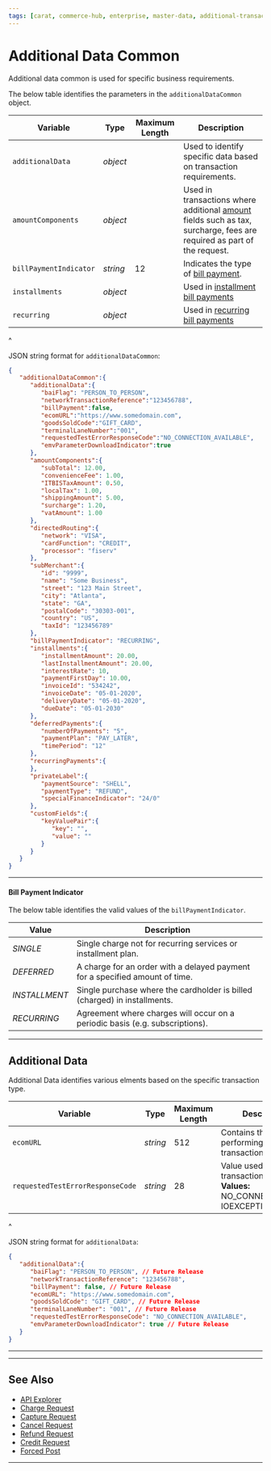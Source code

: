 ```yaml
---
tags: [carat, commerce-hub, enterprise, master-data, additional-transaction-data]
---
```



# Additional Data Common

Additional data common is used for specific business requirements.

<!--
type: tab
title: additionalDataCommon
-->

The below table identifies the parameters in the `additionalDataCommon` object.

| Variable | Type | Maximum Length | Description |
| -------- | -- | ------------ | ------------------ |
| `additionalData` | *object* | | Used to identify specific data based on transaction requirements. |
| `amountComponents` | *object* | | Used in transactions where additional [amount](?path=docs/Resources/Master-Data/Amount-Components.md) fields such as tax, surcharge, fees are required as part of the request. |
| `billPaymentIndicator` | *string* | 12 | Indicates the type of [bill payment](#bill-payment-indicator). | 
| `installments` | *object* | | Used in [installment bill payments](?path=docs/Resources/Guides/Bill-Payments/Installment-Payment.md) |
| `recurring` | *object* | | Used in [recurring bill payments](?path=docs/Resources/Guides/Bill-Payments/Recurring-Payment.md) |

<!---
| `deferredPayments` | *object* | | Used in [defferred bill payments](?path=docs/Resources/Guides/Bill-Payments/Deferred-Payment.md) |
| `directedRouting` | *object* | | Required in Directed Routing transactions. |
| `subMerchant` | *object* | | Required in transaction initiated by a [Payment Facilitator](?path=docs/Resources/Guides/Industry-Verticals/Payment-Faciliator.md) to identify the sub-merchant information. |
| `privateLabel` | *object* | | Used to process [Private Label](?path=docs/Resources/Guides/Payment-Sources/Private-Label.md) payment cards. |
| `customFields` | *array* | | Used to submit merchant custom fields used in terminal processing such as Key Value Pair. |
-->

^

<!--
type: tab
title: JSON Example
-->

JSON string format for `additionalDataCommon`:

```json
{
   "additionalDataCommon":{
      "additionalData":{
         "baiFlag": "PERSON_TO_PERSON",
         "networkTransactionReference":"123456788",
         "billPayment":false,
         "ecomURL":"https://www.somedomain.com",
         "goodsSoldCode":"GIFT_CARD",
         "terminalLaneNumber":"001",
         "requestedTestErrorResponseCode":"NO_CONNECTION_AVAILABLE",
         "emvParameterDownloadIndicator":true
      },
      "amountComponents":{
         "subTotal": 12.00,
         "convenienceFee": 1.00,
         "ITBISTaxAmount": 0.50,
         "localTax": 1.00,
         "shippingAmount": 5.00,
         "surcharge": 1.20,
         "vatAmount": 1.00
      },
      "directedRouting":{
         "network": "VISA",
         "cardFunction": "CREDIT",
         "processor": "fiserv"
      },
      "subMerchant":{
         "id": "9999",
         "name": "Some Business",
         "street": "123 Main Street",
         "city": "Atlanta",
         "state": "GA",
         "postalCode": "30303-001",
         "country": "US",
         "taxId": "123456789"
      },
      "billPaymentIndicator": "RECURRING",
      "installments":{
         "installmentAmount": 20.00,
         "lastInstallmentAmount": 20.00,
         "interestRate": 10,
         "paymentFirstDay": 10.00,
         "invoiceId": "534242",
         "invoiceDate": "05-01-2020",
         "deliveryDate": "05-01-2020",
         "dueDate": "05-01-2030"
      },
      "deferredPayments":{
         "numberOfPayments": "5",
         "paymentPlan": "PAY_LATER",
         "timePeriod": "12"
      },
      "recurringPayments":{    
      },
      "privateLabel":{
         "paymentSource": "SHELL",
         "paymentType": "REFUND",
         "specialFinanceIndicator": "24/0"
      },
      "customFields":{
         "keyValuePair":{
            "key": "",
            "value": ""
         }
      }
   }
}
```

<!-- type: tab-end -->

---

#### Bill Payment Indicator

The below table identifies the valid values of the `billPaymentIndicator`.

| Value | Description |
| ----- | ----- |
| *SINGLE* | Single charge not for recurring services or installment plan. |
| *DEFERRED* | A charge for an order with a delayed payment for a specified amount of time. |
| *INSTALLMENT* | Single purchase where the cardholder is billed (charged) in installments. |
| *RECURRING* | Agreement where charges will occur on a periodic basis (e.g. subscriptions). |

---

## Additional Data

Additional Data identifies various elments based on the specific transaction type.

<!--
type: tab
title: additionalData
-->



| Variable | Type | Maximum Length | Description/Values |
| ----- | ----- | ----- | ----- |
| `ecomURL` | *string* | 512 | Contains the URL of the site performing the Ecommerce transaction. |
| `requestedTestErrorResponseCode` | *string* | 28 | Value used to test/replicate a transaction Error. **Valid Values:** NO_CONNECTION_AVAILABLE, IOEXCEPTION_RECEIVED.|

<!---
| `baiFlag` | *string* | 31 | Visa required [Business Application Identifier](#business-application-identifier) (BAI) used to identify the intended use of a [disbursement](?path=docs/Resources/Guides/Disbursement.md). |
| `billPayment` | *boolean* | | Identifies a [bill payment](docs/Resources/Guides/Bill-Payments/Bill-Payments.md) transaction. |
| `terminalLaneNumber` | *string* | 16 | Terminal Lane Number. |
| `emvParameterDownloadIndicator` | *string* | | Indicator if EMV Parameter has to be downloaded, sent as part of Auth/Sale Response.|
-->

^

<!--
type: tab
title: JSON Example
-->

JSON string format for `additionalData`:

```json
{
   "additionalData":{
      "baiFlag": "PERSON_TO_PERSON", // Future Release
      "networkTransactionReference": "123456788",
      "billPayment": false, // Future Release
      "ecomURL": "https://www.somedomain.com",
      "goodsSoldCode": "GIFT_CARD", // Future Release
      "terminalLaneNumber": "001", // Future Release
      "requestedTestErrorResponseCode": "NO_CONNECTION_AVAILABLE",
      "emvParameterDownloadIndicator": true // Future Release
   }
}
```

<!-- type: tab-end -->

---

<!--- #### Business Application Identifier
The BAI determines the data carried in the message, the limits and economics that may apply to the transaction, and may be used by the sending and/or receiving issuer to make an authorization decision. Below table identifies the valid values of `baiFlag`.

| Value | Description |
| ----- | ----- |
| *PERSON_TO_PERSON* | Person to person initiated. |
| *PERSON_TO_PERSON_BANK_INITIATED* | Person to person bank initiated. |
| *BUSINESS_TO_BUSINESS* | Business to business initiated. |
| *DIGITAL_WALLET* | Digital Wallet transfer. |
| *ACCOUNT_TO_ACCOUNT* | Account to account transfer. |
| *TOP_OFF* | Account top off or reload. |
| *ACCOUNT_VERIFICATION* | [Account verification](?path=docs/Resources/API-Documents/Payments_VAS/Verification.md) or $0.00 auth. |
| *FUNDS_TRANSFER* | Funds Transfer. |
| *DISBURSEMENT* | Funds disbursement or payout. |
| *GAMBLING_PAYOUT* | Gambling payout non-online. |
| *GAMBLING_PAYOUT_ONLINE* | Online gambling payout. |
-->

---

## See Also

- [API Explorer](../api/?type=post&path=/payments/v1/charges)
- [Charge Request](?path=docs/Resources/API-Documents/Payments/Charges.md)
- [Capture Request](?path=docs/Resources/API-Documents/Payments/Capture.md)
- [Cancel Request](?path=docs/Resources/API-Documents/Payments/Cancel.md)
- [Refund Request](?path=docs/Resources/API-Documents/Payments/Refund.md)
- [Credit Request](?path=docs/Resources/API-Documents/Payments/Credit.md)
- [Forced Post](?path=docs/Resources/API-Documents/Payments/Forced.md)

---
